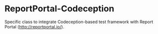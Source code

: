 # ReportPortal-Codeception
Specific class to integrate Codeception-based test framework with Report Portal (http://reportportal.io/).
